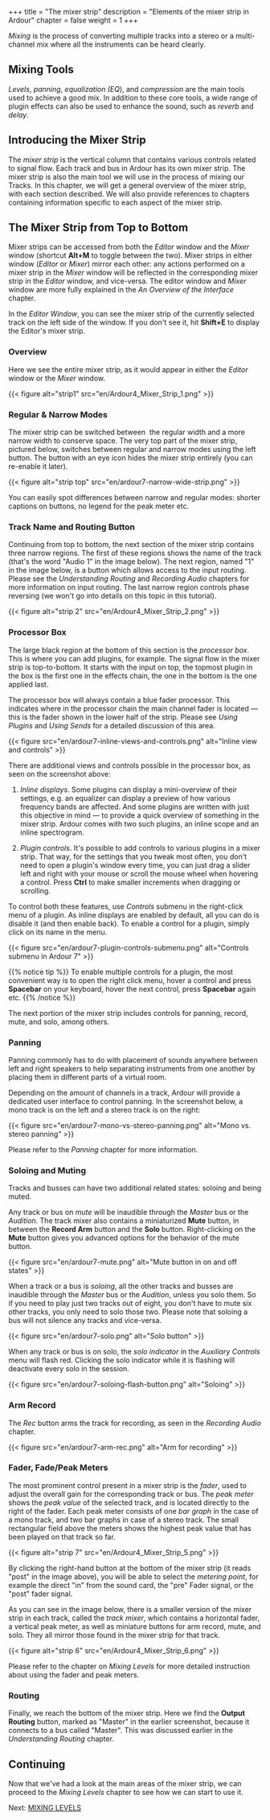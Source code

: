 +++
title = "The mixer strip"
description = "Elements of the mixer strip in Ardour"
chapter = false
weight = 1
+++

_Mixing_ is the process of converting multiple tracks into a stereo or a
multi-channel mix where all the instruments can be heard clearly.

## Mixing Tools

_Levels_, _panning_, _equalization (EQ_), and _compression_ are the main tools
used to achieve a good mix. In addition to these core tools, a wide range of
plugin effects can also be used to enhance the sound, such as _reverb_ and
_delay_.  

## Introducing the Mixer Strip

The _mixer strip_ is the vertical column that contains various controls related
to signal flow. Each track and bus in Ardour has its own mixer strip. The mixer
strip is also the main tool we will use in the process of mixing our Tracks. In
this chapter, we will get a general overview of the mixer strip, with each
section described. We will also provide references to chapters containing
information specific to each aspect of the mixer strip.

## The Mixer Strip from Top to Bottom

Mixer strips can be accessed from both the _Editor_ window and the _Mixer_
window (shortcut **Alt+M** to toggle between the two). Mixer strips in either
window (_Editor_ or _Mixer_) mirror each other: any actions performed on a mixer
strip in the _Mixer_ window will be reflected in the corresponding mixer strip
in the _Editor_ window, and vice-versa. The editor window and _Mixer_ window are
more fully explained in the _An Overview of the Interface_ chapter. 

In the _Editor Window_, you can see the mixer strip of the currently selected
track on the left side of the window. If you don't see it, hit **Shift+E** to
display the Editor's mixer strip.

### Overview

Here we see the entire mixer strip, as it would appear in either the _Editor_
window or the _Mixer_ window. 

{{< figure alt="strip1" src="en/Ardour4_Mixer_Strip_1.png" >}} 

### Regular & Narrow Modes

The mixer strip can be switched between  the regular width and a more narrow
width to conserve space. The very top part of the mixer strip, pictured below,
switches between regular and narrow modes using the left button. The button with
an eye icon hides the mixer strip entirely (you can re-enable it later).
 
{{< figure alt="strip top" src="en/ardour7-narrow-wide-strip.png" >}}

You can easily spot differences between narrow and regular modes: shorter
captions on buttons, no legend for the peak meter etc.

### Track Name and Routing Button

Continuing from top to bottom, the next section of the mixer strip contains
three narrow regions. The first of these regions shows the name of the track
(that's the word "Audio 1" in the image below). The next region, named "1" in
the image below, is a button which allows access to the input routing. Please
see the _Understanding Routing_ and _Recording Audio_ chapters for more
information on input routing. The last narrow region controls phase reversing
(we won't go into details on this topic in this tutorial). 

{{< figure alt="strip 2" src="en/Ardour4_Mixer_Strip_2.png" >}} 

### Processor Box 

The large black region at the bottom of this section is the _processor box_.
This is where you can add plugins, for example. The signal flow in the mixer
strip is top-to-bottom. It starts with the input on top, the topmost plugin in
the box is the first one in the effects chain, the one in the bottom is the one
applied last.

The processor box will always contain a blue fader processor. This indicates
where in the processor chain the main channel fader is located — this is the
fader shown in the lower half of the strip. Please see _Using Plugins_ and
_Using Sends_ for a detailed discussion of this area.

{{< figure src="en/ardour7-inline-views-and-controls.png" alt="Inline view and controls" >}}

There are additional views and controls possible in the processor box, as seen
on the screenshot above:

1. _Inline displays_. Some plugins can display a mini-overview of their
settings, e.g. an equalizer can display a preview of how various frequency bands
are affected. And some plugins are written with just this objective in mind — to
provide a quick overview of something in the mixer strip. Ardour comes with two
such plugins, an inline scope and an inline spectrogram.

2. _Plugin controls_. It's possible to add controls to various plugins in a
mixer strip. That way, for the settings that you tweak most often, you don't
need to open a plugin's window every time, you can just drag a slider left and
right with your mouse or scroll the mouse wheel when hovering a control. Press
**Ctrl** to make smaller increments when dragging or scrolling.

To control both these features, use _Controls_ submenu in the right-click menu
of a plugin. As inline displays are enabled by default, all you can do is
disable it (and then enable back). To enable a control for a plugin, simply click on its name in the menu.

{{< figure src="en/ardour7-plugin-controls-submenu.png" alt="Controls submenu in Ardour 7" >}}

{{% notice tip %}}
To enable multiple controls for a plugin, the most convenient way is to open the
right click menu, hover a control and press **Spacebar** on your keyboard, hover
the next control, press **Spacebar** again etc.
{{% /notice %}}

The next portion of the mixer strip includes controls for panning, record, mute,
and solo, among others.

### Panning

Panning commonly has to do with placement of sounds anywhere between left and
right speakers to help separating instruments from one another by placing them
in different parts of a virtual room.

Depending on the amount of channels in a track, Ardour will provide a dedicated
user interface to control panning. In the screenshot below, a mono track is on
the left and a stereo track is on the right:

{{< figure src="en/ardour7-mono-vs-stereo-panning.png" alt="Mono vs. stereo panning" >}}

Please refer to the _Panning_ chapter for more information.

### Soloing and Muting

Tracks and busses can have two additional related states: soloing and being
muted.

Any track or bus on _mute_ will be inaudible through the _Master_ bus or the
_Audition_. The track mixer also contains a miniaturized **Mute** button, in
between the **Record Arm** button and the **Solo** button. Right-clicking on the
**Mute** button gives you advanced options for the behavior of the mute button.

{{< figure src="en/ardour7-mute.png" alt="Mute button in on and off states" >}}

When a track or a bus is _soloing_, all the other tracks and busses are
inaudible through the _Master_ bus or the _Audition_, unless you solo them. So
if you need to play just two tracks out of eight, you don't have to mute six
other tracks, you only need to solo those two. Please note that soloing a bus
will not silence any tracks and vice-versa. 

{{< figure src="en/ardour7-solo.png" alt="Solo button" >}}

When any track or bus is on solo, the _solo indicator_ in the _Auxiliary
Controls_ menu will flash red. Clicking the solo indicator while it is flashing
will deactivate every solo in the session.

{{< figure src="en/ardour7-soloing-flash-button.png" alt="Soloing" >}}

### Arm Record

The _Rec_ button arms the track for recording, as seen in the _Recording Audio_ chapter.

{{< figure src="en/ardour7-arm-rec.png" alt="Arm for recording" >}}

### Fader, Fade/Peak Meters

The most prominent control present in a mixer strip is the _fader_, used to
adjust the overall gain for the corresponding track or bus. The _peak meter_
shows the _peak value_ of the selected track, and is located directly to the
right of the fader. Each peak meter consists of one _bar graph_ in the case of a
mono track, and two bar graphs in case of a stereo track. The small rectangular
field above the meters shows the highest peak value that has been played on that
track so far.

{{< figure alt="strip 7" src="en/Ardour4_Mixer_Strip_5.png" >}} 

By clicking the right-hand button at the bottom of the mixer strip (it reads
"post" in the image above), you will be able to select the _metering point_, for
example the direct "in" from the sound card, the "pre" Fader signal, or the
"post" fader signal.

As you can see in the image below, there is a smaller version of the mixer strip
in each track, called the _track mixer_, which contains a horizontal fader, a
vertical peak meter, as well as miniature buttons for arm record, mute, and
solo. They all mirror those found in the mixer strip for that track.

{{< figure alt="strip 6" src="en/Ardour4_Mixer_Strip_6.png" >}} 

Please refer to the chapter on _Mixing Levels_ for more detailed instruction
about using the fader and peak meters.

### Routing

Finally, we reach the bottom of the mixer strip. Here we find the **Output
Routing** button, marked as "Master" in the earlier screenshot, because it
connects to a bus called "Master". This was discussed earlier in the
_Understanding Routing_ chapter.

## Continuing

Now that we've had a look at the main areas of the mixer strip, we can proceed
to the _Mixing Levels_ chapter to see how we can start to use it. 

Next: [MIXING LEVELS](../mixing-levels)
